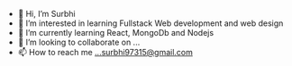 - 👋 Hi, I’m Surbhi
- 👀 I’m interested in learning Fullstack Web development and web design 
- 🌱 I’m currently learning React, MongoDb and Nodejs
- 💞️ I’m looking to collaborate on ...
- 📫 How to reach me ...surbhi97315@gmail.com 

<!---
Surbhi1516/Surbhi1516 is a ✨ special ✨ repository because its `README.md` (this file) appears on your GitHub profile.
You can click the Preview link to take a look at your changes.
--->
